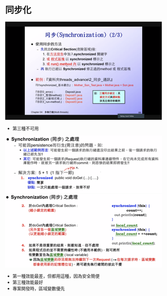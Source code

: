 # 同步化

![syn](/images/2020-10-30-11-24-04.png)

* 第三種不可用

![syn](/images/2020-10-30-11-26-14.png) ![syn](/images/2020-10-30-11-26-53.png)

* 第一種效能最差，但都用這種，因為安全簡便
* 第三種效能最好
* 專案開發時，區域變數優先

